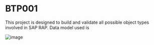 # BTP001

This project is designed to build and validate all possible object types involved in SAP RAP.
Data model used is 

![image](https://user-images.githubusercontent.com/18653594/173513998-5ab5ec97-4974-4d58-a0f7-6b4ff40fd3ad.png)

